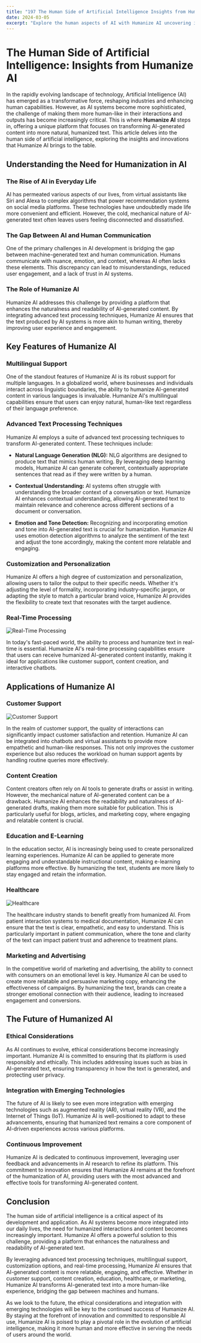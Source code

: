 ```yaml
---
title: "197 The Human Side of Artificial Intelligence Insights from Humanize AI"
date: 2024-03-05
excerpt: "Explore the human aspects of AI with Humanize AI uncovering insights that bridge technology and empathy"
---
```


# The Human Side of Artificial Intelligence: Insights from Humanize AI

In the rapidly evolving landscape of technology, Artificial Intelligence (AI) has emerged as a transformative force, reshaping industries and enhancing human capabilities. However, as AI systems become more sophisticated, the challenge of making them more human-like in their interactions and outputs has become increasingly critical. This is where **Humanize AI** steps in, offering a unique platform that focuses on transforming AI-generated content into more natural, humanized text. This article delves into the human side of artificial intelligence, exploring the insights and innovations that Humanize AI brings to the table.

## Understanding the Need for Humanization in AI

### The Rise of AI in Everyday Life

AI has permeated various aspects of our lives, from virtual assistants like Siri and Alexa to complex algorithms that power recommendation systems on social media platforms. These technologies have undoubtedly made life more convenient and efficient. However, the cold, mechanical nature of AI-generated text often leaves users feeling disconnected and dissatisfied.

### The Gap Between AI and Human Communication

One of the primary challenges in AI development is bridging the gap between machine-generated text and human communication. Humans communicate with nuance, emotion, and context, whereas AI often lacks these elements. This discrepancy can lead to misunderstandings, reduced user engagement, and a lack of trust in AI systems.

### The Role of Humanize AI

Humanize AI addresses this challenge by providing a platform that enhances the naturalness and readability of AI-generated content. By integrating advanced text processing techniques, Humanize AI ensures that the text produced by AI systems is more akin to human writing, thereby improving user experience and engagement.

## Key Features of Humanize AI

### Multilingual Support

One of the standout features of Humanize AI is its robust support for multiple languages. In a globalized world, where businesses and individuals interact across linguistic boundaries, the ability to humanize AI-generated content in various languages is invaluable. Humanize AI's multilingual capabilities ensure that users can enjoy natural, human-like text regardless of their language preference.

### Advanced Text Processing Techniques

Humanize AI employs a suite of advanced text processing techniques to transform AI-generated content. These techniques include:

- **Natural Language Generation (NLG):** NLG algorithms are designed to produce text that mimics human writing. By leveraging deep learning models, Humanize AI can generate coherent, contextually appropriate sentences that read as if they were written by a human.

- **Contextual Understanding:** AI systems often struggle with understanding the broader context of a conversation or text. Humanize AI enhances contextual understanding, allowing AI-generated text to maintain relevance and coherence across different sections of a document or conversation.

- **Emotion and Tone Detection:** Recognizing and incorporating emotion and tone into AI-generated text is crucial for humanization. Humanize AI uses emotion detection algorithms to analyze the sentiment of the text and adjust the tone accordingly, making the content more relatable and engaging.

### Customization and Personalization

Humanize AI offers a high degree of customization and personalization, allowing users to tailor the output to their specific needs. Whether it's adjusting the level of formality, incorporating industry-specific jargon, or adapting the style to match a particular brand voice, Humanize AI provides the flexibility to create text that resonates with the target audience.

### Real-Time Processing

![Real-Time Processing](/images/06.jpeg)


In today's fast-paced world, the ability to process and humanize text in real-time is essential. Humanize AI's real-time processing capabilities ensure that users can receive humanized AI-generated content instantly, making it ideal for applications like customer support, content creation, and interactive chatbots.

## Applications of Humanize AI

### Customer Support

![Customer Support](/images/20.jpeg)


In the realm of customer support, the quality of interactions can significantly impact customer satisfaction and retention. Humanize AI can be integrated into chatbots and virtual assistants to provide more empathetic and human-like responses. This not only improves the customer experience but also reduces the workload on human support agents by handling routine queries more effectively.

### Content Creation

Content creators often rely on AI tools to generate drafts or assist in writing. However, the mechanical nature of AI-generated content can be a drawback. Humanize AI enhances the readability and naturalness of AI-generated drafts, making them more suitable for publication. This is particularly useful for blogs, articles, and marketing copy, where engaging and relatable content is crucial.

### Education and E-Learning

In the education sector, AI is increasingly being used to create personalized learning experiences. Humanize AI can be applied to generate more engaging and understandable instructional content, making e-learning platforms more effective. By humanizing the text, students are more likely to stay engaged and retain the information.

### Healthcare

![Healthcare](/images/12.jpeg)


The healthcare industry stands to benefit greatly from humanized AI. From patient interaction systems to medical documentation, Humanize AI can ensure that the text is clear, empathetic, and easy to understand. This is particularly important in patient communication, where the tone and clarity of the text can impact patient trust and adherence to treatment plans.

### Marketing and Advertising

In the competitive world of marketing and advertising, the ability to connect with consumers on an emotional level is key. Humanize AI can be used to create more relatable and persuasive marketing copy, enhancing the effectiveness of campaigns. By humanizing the text, brands can create a stronger emotional connection with their audience, leading to increased engagement and conversions.

## The Future of Humanized AI

### Ethical Considerations

As AI continues to evolve, ethical considerations become increasingly important. Humanize AI is committed to ensuring that its platform is used responsibly and ethically. This includes addressing issues such as bias in AI-generated text, ensuring transparency in how the text is generated, and protecting user privacy.

### Integration with Emerging Technologies

The future of AI is likely to see even more integration with emerging technologies such as augmented reality (AR), virtual reality (VR), and the Internet of Things (IoT). Humanize AI is well-positioned to adapt to these advancements, ensuring that humanized text remains a core component of AI-driven experiences across various platforms.

### Continuous Improvement

Humanize AI is dedicated to continuous improvement, leveraging user feedback and advancements in AI research to refine its platform. This commitment to innovation ensures that Humanize AI remains at the forefront of the humanization of AI, providing users with the most advanced and effective tools for transforming AI-generated content.

## Conclusion

The human side of artificial intelligence is a critical aspect of its development and application. As AI systems become more integrated into our daily lives, the need for humanized interactions and content becomes increasingly important. Humanize AI offers a powerful solution to this challenge, providing a platform that enhances the naturalness and readability of AI-generated text.

By leveraging advanced text processing techniques, multilingual support, customization options, and real-time processing, Humanize AI ensures that AI-generated content is more relatable, engaging, and effective. Whether in customer support, content creation, education, healthcare, or marketing, Humanize AI transforms AI-generated text into a more human-like experience, bridging the gap between machines and humans.

As we look to the future, the ethical considerations and integration with emerging technologies will be key to the continued success of Humanize AI. By staying at the forefront of innovation and committed to responsible AI use, Humanize AI is poised to play a pivotal role in the evolution of artificial intelligence, making it more human and more effective in serving the needs of users around the world.